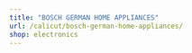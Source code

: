 ```yaml
---
title: "BOSCH GERMAN HOME APPLIANCES"
url: /calicut/bosch-german-home-appliances/
shop: electronics
---
```

